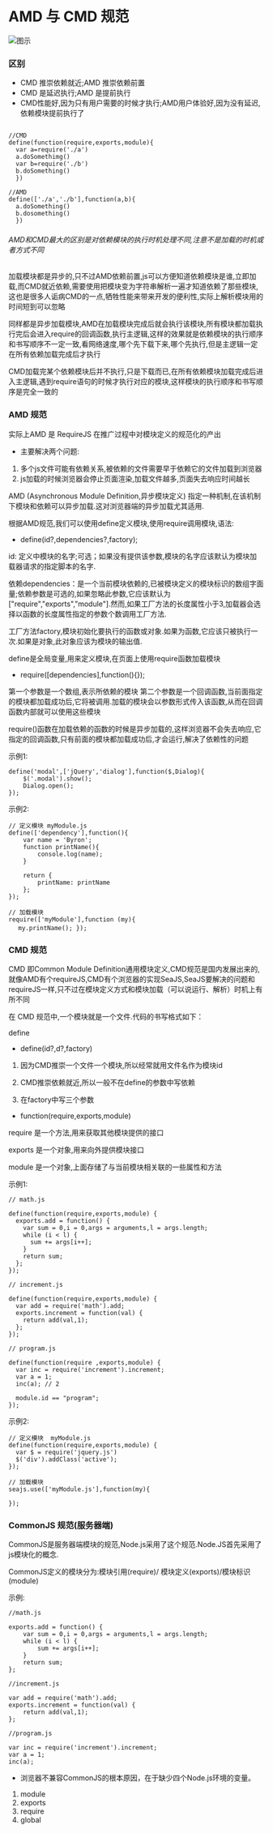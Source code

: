 # AMD 与 CMD 规范

![图示](img/080901.png)

### 区别

- CMD 推崇依赖就近;AMD 推崇依赖前置
- CMD 是延迟执行;AMD 是提前执行
- CMD性能好,因为只有用户需要的时候才执行;AMD用户体验好,因为没有延迟,依赖模块提前执行了

```

//CMD
define(function(require,exports,module){
  var a=require('./a')
  a.doSomethimg()
  var b=require('./b')
  b.doSomething()
  })

//AMD
define(['./a','./b'],function(a,b){
  a.doSomething()
  b.dosomething()
  })

```


###### AMD和CMD最大的区别是对依赖模块的执行时机处理不同,注意不是加载的时机或者方式不同

加载模块都是异步的,只不过AMD依赖前置,js可以方便知道依赖模块是谁,立即加载,而CMD就近依赖,需要使用把模块变为字符串解析一遍才知道依赖了那些模块,这也是很多人诟病CMD的一点,牺牲性能来带来开发的便利性,实际上解析模块用的时间短到可以忽略

同样都是异步加载模块,AMD在加载模块完成后就会执行该模块,所有模块都加载执行完后会进入require的回调函数,执行主逻辑,这样的效果就是依赖模块的执行顺序和书写顺序不一定一致,看网络速度,哪个先下载下来,哪个先执行,但是主逻辑一定在所有依赖加载完成后才执行

CMD加载完某个依赖模块后并不执行,只是下载而已,在所有依赖模块加载完成后进入主逻辑,遇到require语句的时候才执行对应的模块,这样模块的执行顺序和书写顺序是完全一致的


### AMD 规范

实际上AMD 是 RequireJS 在推广过程中对模块定义的规范化的产出

- 主要解决两个问题:

1. 多个js文件可能有依赖关系,被依赖的文件需要早于依赖它的文件加载到浏览器
2. js加载的时候浏览器会停止页面渲染,加载文件越多,页面失去响应时间越长

AMD (Asynchronous Module Definition,异步模块定义) 指定一种机制,在该机制下模块和依赖可以异步加载.这对浏览器端的异步加载尤其适用.

根据AMD规范,我们可以使用define定义模块,使用require调用模块,语法:

- define(id?,dependencies?,factory);

id: 定义中模块的名字;可选；如果没有提供该参数,模块的名字应该默认为模块加载器请求的指定脚本的名字.

依赖dependencies：是一个当前模块依赖的,已被模块定义的模块标识的数组字面量;依赖参数是可选的,如果忽略此参数,它应该默认为["require","exports","module"].然而,如果工厂方法的长度属性小于3,加载器会选择以函数的长度属性指定的参数个数调用工厂方法.

工厂方法factory,模块初始化要执行的函数或对象.如果为函数,它应该只被执行一次.如果是对象,此对象应该为模块的输出值.

define是全局变量,用来定义模块,在页面上使用require函数加载模块

- require([dependencies],function(){});

第一个参数是一个数组,表示所依赖的模块
第二个参数是一个回调函数,当前面指定的模块都加载成功后,它将被调用.加载的模块会以参数形式传入该函数,从而在回调函数内部就可以使用这些模块

require()函数在加载依赖的函数的时候是异步加载的,这样浏览器不会失去响应,它指定的回调函数,只有前面的模块都加载成功后,才会运行,解决了依赖性的问题

示例1:

```
define('modal',['jQuery','dialog'],function($,Dialog){
    $('.modal').show();
    Dialog.open();
});
```

示例2:

```
// 定义模块 myModule.js
define(['dependency'],function(){
    var name = 'Byron';
    function printName(){
        console.log(name);
    }

    return {
        printName: printName
    };
});
```

```
// 加载模块
require(['myModule'],function (my){
　 my.printName(); });
```

### CMD 规范

CMD 即Common Module Definition通用模块定义,CMD规范是国内发展出来的,就像AMD有个requireJS,CMD有个浏览器的实现SeaJS,SeaJS要解决的问题和requireJS一样,只不过在模块定义方式和模块加载（可以说运行、解析）时机上有所不同

在 CMD 规范中,一个模块就是一个文件.代码的书写格式如下：

define

- define(id?,d?,factory)

1. 因为CMD推崇一个文件一个模块,所以经常就用文件名作为模块id

2. CMD推崇依赖就近,所以一般不在define的参数中写依赖

3. 在factory中写三个参数

- function(require,exports,module)


require 是一个方法,用来获取其他模块提供的接口

exports 是一个对象,用来向外提供模块接口

module 是一个对象,上面存储了与当前模块相关联的一些属性和方法

示例1:

```
// math.js

define(function(require,exports,module) {
  exports.add = function() {
    var sum = 0,i = 0,args = arguments,l = args.length;
    while (i < l) {
      sum += args[i++];
    }
    return sum;
  };
});
```

```
// increment.js

define(function(require,exports,module) {
  var add = require('math').add;
  exports.increment = function(val) {
    return add(val,1);
  };
});
```

```
// program.js

define(function(require ,exports,module) {
  var inc = require('increment').increment;
  var a = 1;
  inc(a); // 2

  module.id == "program";
});
```

示例2:

```
// 定义模块  myModule.js
define(function(require,exports,module) {
  var $ = require('jquery.js')
  $('div').addClass('active');
});
```

```
// 加载模块
seajs.use(['myModule.js'],function(my){

});
```

### CommonJS 规范(服务器端)

CommonJS是服务器端模块的规范,Node.js采用了这个规范.Node.JS首先采用了js模块化的概念.

CommonJS定义的模块分为:模块引用(require)/ 模块定义(exports)/模块标识(module)



示例:
```
//math.js

exports.add = function() {
    var sum = 0,i = 0,args = arguments,l = args.length;
    while (i < l) {
        sum += args[i++];
    }
    return sum;
};
```
```
//increment.js

var add = require('math').add;
exports.increment = function(val) {
    return add(val,1);
};
```
```
//program.js

var inc = require('increment').increment;
var a = 1;
inc(a); 
```

- 浏览器不兼容CommonJS的根本原因，在于缺少四个Node.js环境的变量。
1. module
2. exports
3. require
4. global